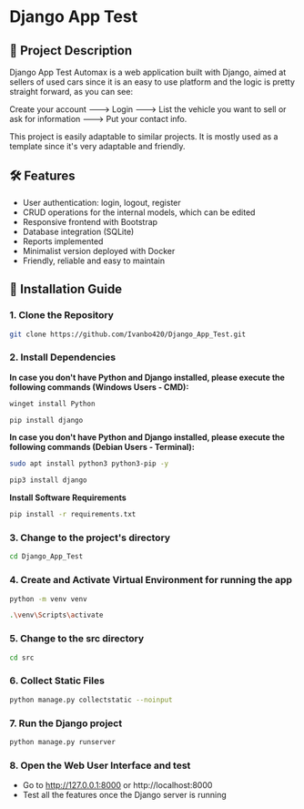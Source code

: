 # Django App Test

## 📌 Project Description
Django App Test Automax is a web application built with Django, aimed at sellers of used cars since it is an easy to use platform and the logic is pretty straight forward, as you can see:

Create your account ---> Login ---> List the vehicle you want to sell or ask for information ---> Put your contact info. 

This project is easily adaptable to similar projects. It is mostly used as a template since it's very adaptable and friendly.

## 🛠️ Features
- User authentication: login, logout, register
- CRUD operations for the internal models, which can be edited
- Responsive frontend with Bootstrap
- Database integration (SQLite)
- Reports implemented
- Minimalist version deployed with Docker
- Friendly, reliable and easy to maintain

## 🚀 Installation Guide

### **1. Clone the Repository**
```bash
git clone https://github.com/Ivanbo420/Django_App_Test.git
```

### **2. Install Dependencies**
**In case you don't have Python and Django installed, please execute the following commands (Windows Users - CMD):**
```bash
winget install Python
```
```bash
pip install django
```
**In case you don't have Python and Django installed, please execute the following commands (Debian Users - Terminal):**
```bash
sudo apt install python3 python3-pip -y
```
```bash
pip3 install django
```
**Install Software Requirements**
```bash
pip install -r requirements.txt
```

### **3. Change to the project's directory**
```bash
cd Django_App_Test
```
### **4. Create and Activate Virtual Environment for running the app**
```bash
python -m venv venv
```
```bash
.\venv\Scripts\activate
```

### **5. Change to the src directory**
```bash
cd src
```

### **6. Collect Static Files**
```bash
python manage.py collectstatic --noinput
```

### **7. Run the Django project**
```bash
python manage.py runserver
```

### **8. Open the Web User Interface and test**
- Go to http://127.0.0.1:8000 or http://localhost:8000
- Test all the features once the Django server is running
